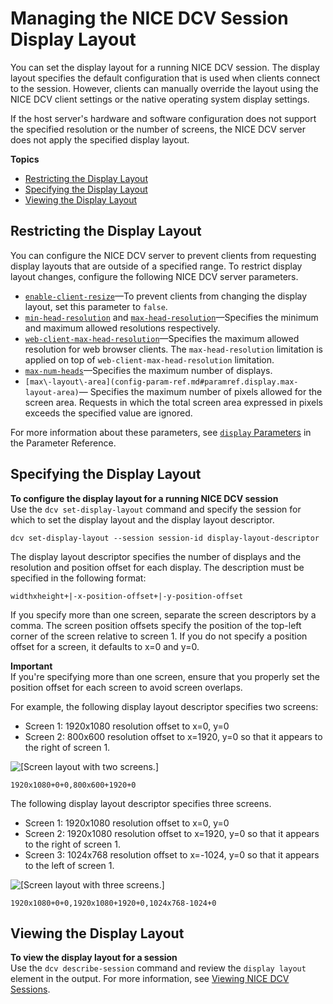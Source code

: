 # Managing the NICE DCV Session Display Layout<a name="managing-session-display"></a>

You can set the display layout for a running NICE DCV session\. The display layout specifies the default configuration that is used when clients connect to the session\. However, clients can manually override the layout using the NICE DCV client settings or the native operating system display settings\. 

If the host server's hardware and software configuration does not support the specified resolution or the number of screens, the NICE DCV server does not apply the specified display layout\.

**Topics**
+ [Restricting the Display Layout](#display-restrict)
+ [Specifying the Display Layout](#dislay-set)
+ [Viewing the Display Layout](#dislay-view)

## Restricting the Display Layout<a name="display-restrict"></a>

You can configure the NICE DCV server to prevent clients from requesting display layouts that are outside of a specified range\. To restrict display layout changes, configure the following NICE DCV server parameters\.
+ [`enable-client-resize`](config-param-ref.md#paramref.display.enable-client-resize)—To prevent clients from changing the display layout, set this parameter to `false`\.
+ [`min-head-resolution`](config-param-ref.md#paramref.display.min-head-resolution) and [`max-head-resolution`](config-param-ref.md#paramref.display.max-head-resolution)—Specifies the minimum and maximum allowed resolutions respectively\.
+ [`web-client-max-head-resolution`](config-param-ref.md#paramref.display.web-client-max-head-resolution)—Specifies the maximum allowed resolution for web browser clients\. The `max-head-resolution` limitation is applied on top of `web-client-max-head-resolution` limitation\.
+ [`max-num-heads`](config-param-ref.md#paramref.display.max-num-heads)—Specifies the maximum number of displays\.
+ `[max\-layout\-area](config-param-ref.md#paramref.display.max-layout-area)`— Specifies the maximum number of pixels allowed for the screen area\. Requests in which the total screen area expressed in pixels exceeds the specified value are ignored\.

For more information about these parameters, see [`display` Parameters](config-param-ref.md#display) in the Parameter Reference\.

## Specifying the Display Layout<a name="dislay-set"></a>

**To configure the display layout for a running NICE DCV session**  
Use the `dcv set-display-layout` command and specify the session for which to set the display layout and the display layout descriptor\.

```
dcv set-display-layout --session session-id display-layout-descriptor
```

The display layout descriptor specifies the number of displays and the resolution and position offset for each display\. The description must be specified in the following format:

```
widthxheight+|-x-position-offset+|-y-position-offset
```

If you specify more than one screen, separate the screen descriptors by a comma\. The screen position offsets specify the position of the top\-left corner of the screen relative to screen 1\. If you do not specify a position offset for a screen, it defaults to x=0 and y=0\.

**Important**  
If you're specifying more than one screen, ensure that you properly set the position offset for each screen to avoid screen overlaps\.

For example, the following display layout descriptor specifies two screens:
+ Screen 1: 1920x1080 resolution offset to x=0, y=0
+ Screen 2: 800x600 resolution offset to x=1920, y=0 so that it appears to the right of screen 1\.

![\[Screen layout with two screens.\]](http://docs.aws.amazon.com/dcv/latest/adminguide/images/eg2.png)

```
1920x1080+0+0,800x600+1920+0
```

The following display layout descriptor specifies three screens\. 
+ Screen 1: 1920x1080 resolution offset to x=0, y=0
+ Screen 2: 1920x1080 resolution offset to x=1920, y=0 so that it appears to the right of screen 1\.
+ Screen 3: 1024x768 resolution offset to x=\-1024, y=0 so that it appears to the left of screen 1\.

![\[Screen layout with three screens.\]](http://docs.aws.amazon.com/dcv/latest/adminguide/images/eg1.png)

```
1920x1080+0+0,1920x1080+1920+0,1024x768-1024+0
```

## Viewing the Display Layout<a name="dislay-view"></a>

**To view the display layout for a session**  
Use the `dcv describe-session` command and review the `display layout` element in the output\. For more information, see [Viewing NICE DCV Sessions](managing-sessions-lifecycle-view.md)\.
